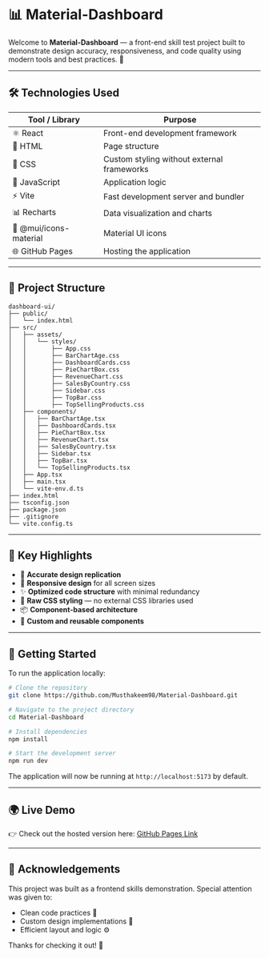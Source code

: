# 📊 Material-Dashboard

Welcome to **Material-Dashboard** — a front-end skill test project built to demonstrate design accuracy, responsiveness, and code quality using modern tools and best practices. 🚀

---

## 🛠️ Technologies Used

| Tool / Library              | Purpose                                       |
|----------------------------|-----------------------------------------------|
| ⚛️ React                   | Front-end development framework               |
| 🧱 HTML                    | Page structure                                |
| 🎨 CSS                     | Custom styling without external frameworks    |
| 🧠 JavaScript              | Application logic                             |
| ⚡ Vite                    | Fast development server and bundler           |
| 📊 Recharts               | Data visualization and charts                 |
| 🧩 @mui/icons-material     | Material UI icons                             |
| 🌐 GitHub Pages            | Hosting the application                       |

---

## 📁 Project Structure

```
dashboard-ui/
├── public/
│   └── index.html
├── src/
│   ├── assets/
│   │   └── styles/
│   │       ├── App.css
│   │       ├── BarChartAge.css
│   │       ├── DashboardCards.css
│   │       ├── PieChartBox.css
│   │       ├── RevenueChart.css
│   │       ├── SalesByCountry.css
│   │       ├── Sidebar.css
│   │       ├── TopBar.css
│   │       ├── TopSellingProducts.css
│   ├── components/
│   │   ├── BarChartAge.tsx
│   │   ├── DashboardCards.tsx
│   │   ├── PieChartBox.tsx
│   │   ├── RevenueChart.tsx
│   │   ├── SalesByCountry.tsx
│   │   ├── Sidebar.tsx
│   │   ├── TopBar.tsx
│   │   └── TopSellingProducts.tsx
│   ├── App.tsx
│   ├── main.tsx
│   └── vite-env.d.ts
├── index.html
├── tsconfig.json
├── package.json
├── .gitignore
└── vite.config.ts
```

---

## 📐 Key Highlights

- 🎯 **Accurate design replication**
- 📱 **Responsive design** for all screen sizes
- ✨ **Optimized code structure** with minimal redundancy
- 🧼 **Raw CSS styling** — no external CSS libraries used
- 📦 **Component-based architecture**
- 🧩 **Custom and reusable components**

---

## 🚀 Getting Started

To run the application locally:

```bash
# Clone the repository
git clone https://github.com/Musthakeem98/Material-Dashboard.git

# Navigate to the project directory
cd Material-Dashboard

# Install dependencies
npm install

# Start the development server
npm run dev
```

The application will now be running at `http://localhost:5173` by default.

---

## 🌍 Live Demo

👉 Check out the hosted version here: [GitHub Pages Link](https://musthakeem98.github.io/Material-Dashboard/)

---

## 🙌 Acknowledgements

This project was built as a frontend skills demonstration. Special attention was given to:

- Clean code practices 🧹
- Custom design implementations 🎨
- Efficient layout and logic ⚙️

Thanks for checking it out! 💖

